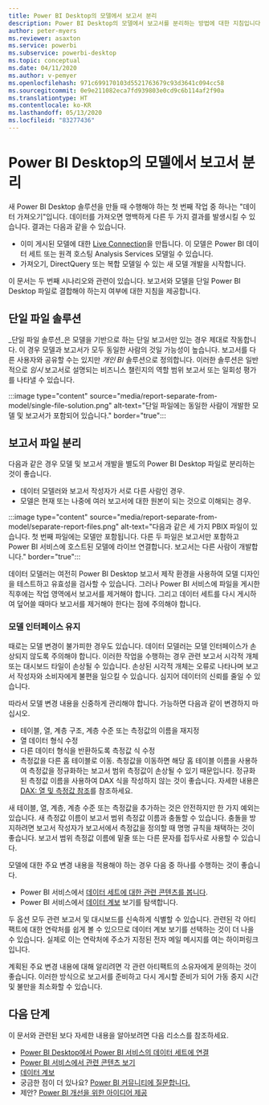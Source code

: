 ```yaml
---
title: Power BI Desktop의 모델에서 보고서 분리
description: Power BI Desktop의 모델에서 보고서를 분리하는 방법에 대한 지침입니다.
author: peter-myers
ms.reviewer: asaxton
ms.service: powerbi
ms.subservice: powerbi-desktop
ms.topic: conceptual
ms.date: 04/11/2020
ms.author: v-pemyer
ms.openlocfilehash: 971c699170103d5521763679c93d3641c094cc58
ms.sourcegitcommit: 0e9e211082eca7fd939803e0cd9c6b114af2f90a
ms.translationtype: HT
ms.contentlocale: ko-KR
ms.lasthandoff: 05/13/2020
ms.locfileid: "83277436"
---
```

# <a name="separate-reports-from-models-in-power-bi-desktop"></a>Power BI Desktop의 모델에서 보고서 분리

새 Power BI Desktop 솔루션을 만들 때 수행해야 하는 첫 번째 작업 중 하나는 "데이터 가져오기"입니다. 데이터를 가져오면 명백하게 다른 두 가지 결과를 발생시킬 수 있습니다. 결과는 다음과 같을 수 있습니다.

- 이미 게시된 모델에 대한 [Live Connection](../connect-data/desktop-report-lifecycle-datasets.md)을 만듭니다. 이 모델은 Power BI 데이터 세트 또는 원격 호스팅 Analysis Services 모델일 수 있습니다.
- 가져오기, DirectQuery 또는 복합 모델일 수 있는 새 모델 개발을 시작합니다.

이 문서는 두 번째 시나리오와 관련이 있습니다. 보고서와 모델을 단일 Power BI Desktop 파일로 결합해야 하는지 여부에 대한 지침을 제공합니다.

## <a name="single-file-solution"></a>단일 파일 솔루션

_단일 파일 솔루션_은 모델을 기반으로 하는 단일 보고서만 있는 경우 제대로 작동합니다. 이 경우 모델과 보고서가 모두 동일한 사람의 것일 가능성이 높습니다. 보고서를 다른 사용자와 공유할 수는 있지만 _개인 BI_ 솔루션으로 정의합니다. 이러한 솔루션은 일반적으로 _임시_ 보고서로 설명되는 비즈니스 챌린지의 역할 범위 보고서 또는 일회성 평가를 나타낼 수 있습니다.

:::image type="content" source="media/report-separate-from-model/single-file-solution.png" alt-text="단일 파일에는 동일한 사람이 개발한 모델 및 보고서가 포함되어 있습니다." border="true":::

## <a name="separate-report-files"></a>보고서 파일 분리

다음과 같은 경우 모델 및 보고서 개발을 별도의 Power BI Desktop 파일로 분리하는 것이 좋습니다.

- 데이터 모델러와 보고서 작성자가 서로 다른 사람인 경우.
- 모델은 현재 또는 나중에 여러 보고서에 대한 원본이 되는 것으로 이해되는 경우.

:::image type="content" source="media/report-separate-from-model/separate-report-files.png" alt-text="다음과 같은 세 가지 PBIX 파일이 있습니다. 첫 번째 파일에는 모델만 포함됩니다. 다른 두 파일은 보고서만 포함하고 Power BI 서비스에 호스트된 모델에 라이브 연결합니다. 보고서는 다른 사람이 개발합니다." border="true":::

데이터 모델러는 여전히 Power BI Desktop 보고서 제작 환경을 사용하여 모델 디자인을 테스트하고 유효성을 검사할 수 있습니다. 그러나 Power BI 서비스에 파일을 게시한 직후에는 작업 영역에서 보고서를 제거해야 합니다. 그리고 데이터 세트를 다시 게시하여 덮어쓸 때마다 보고서를 제거해야 한다는 점에 주의해야 합니다.

### <a name="preserve-the-model-interface"></a>모델 인터페이스 유지

때로는 모델 변경이 불가피한 경우도 있습니다. 데이터 모델러는 모델 인터페이스가 손상되지 않도록 주의해야 합니다. 이러한 작업을 수행하는 경우 관련 보고서 시각적 개체 또는 대시보드 타일이 손상될 수 있습니다. 손상된 시각적 개체는 오류로 나타나며 보고서 작성자와 소비자에게 불편을 일으킬 수 있습니다. 심지어 데이터의 신뢰를 줄일 수 있습니다.

따라서 모델 변경 내용을 신중하게 관리해야 합니다. 가능하면 다음과 같이 변경하지 마십시오.

- 테이블, 열, 계층 구조, 계층 수준 또는 측정값의 이름을 재지정
- 열 데이터 형식 수정
- 다른 데이터 형식을 반환하도록 측정값 식 수정
- 측정값을 다른 홈 테이블로 이동. 측정값을 이동하면 해당 홈 테이블 이름을 사용하여 측정값을 정규화하는 보고서 범위 측정값이 손상될 수 있기 때문입니다. 정규화된 측정값 이름을 사용하여 DAX 식을 작성하지 않는 것이 좋습니다. 자세한 내용은 [DAX: 열 및 측정값 참조](dax-column-measure-references.md)를 참조하세요.

새 테이블, 열, 계층, 계층 수준 또는 측정값을 추가하는 것은 안전하지만 한 가지 예외는 있습니다. 새 측정값 이름이 보고서 범위 측정값 이름과 충돌할 수 있습니다. 충돌을 방지하려면 보고서 작성자가 보고서에서 측정값을 정의할 때 명명 규칙을 채택하는 것이 좋습니다. 보고서 범위 측정값 이름에 밑줄 또는 다른 문자를 접두사로 사용할 수 있습니다.

모델에 대한 주요 변경 내용을 적용해야 하는 경우 다음 중 하나를 수행하는 것이 좋습니다.

- Power BI 서비스에서 [데이터 세트에 대한 관련 콘텐츠를 봅니다](../consumer/end-user-related.md#view-related-content-for-a-dataset).
- Power BI 서비스에서 [데이터 계보](../collaborate-share/service-data-lineage.md) 보기를 탐색합니다.

두 옵션 모두 관련 보고서 및 대시보드를 신속하게 식별할 수 있습니다. 관련된 각 아티팩트에 대한 연락처를 쉽게 볼 수 있으므로 데이터 계보 보기를 선택하는 것이 더 나을 수 있습니다. 실제로 이는 연락처에 주소가 지정된 전자 메일 메시지를 여는 하이퍼링크입니다.

계획된 주요 변경 내용에 대해 알리려면 각 관련 아티팩트의 소유자에게 문의하는 것이 좋습니다. 이러한 방식으로 보고서를 준비하고 다시 게시할 준비가 되어 가동 중지 시간 및 불만을 최소화할 수 있습니다.

## <a name="next-steps"></a>다음 단계

이 문서와 관련된 보다 자세한 내용을 알아보려면 다음 리소스를 참조하세요.

- [Power BI Desktop에서 Power BI 서비스의 데이터 세트에 연결](../connect-data/desktop-report-lifecycle-datasets.md)
- [Power BI 서비스에서 관련 콘텐츠 보기](../consumer/end-user-related.md)
- [데이터 계보](../collaborate-share/service-data-lineage.md)
- 궁금한 점이 더 있나요? [Power BI 커뮤니티에 질문합니다.](https://community.powerbi.com/)
- 제안? [Power BI 개선을 위한 아이디어 제공](https://ideas.powerbi.com/)
